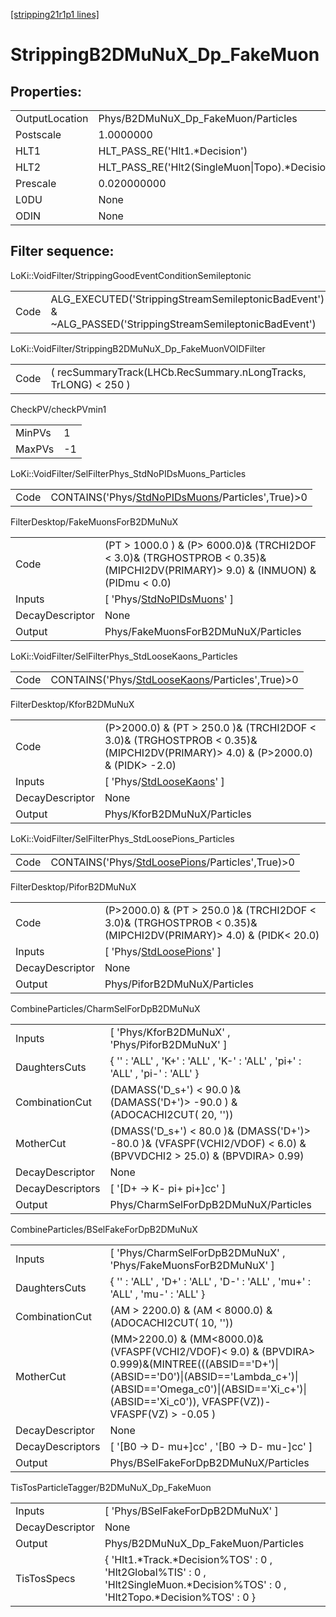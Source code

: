 [[stripping21r1p1 lines]](./stripping21r1p1-index)

# StrippingB2DMuNuX_Dp_FakeMuon

## Properties:

|                |                                                  |
|----------------|--------------------------------------------------|
| OutputLocation | Phys/B2DMuNuX_Dp_FakeMuon/Particles              |
| Postscale      | 1.0000000                                        |
| HLT1           | HLT_PASS_RE('Hlt1.\*Decision')                   |
| HLT2           | HLT_PASS_RE('Hlt2(SingleMuon\|Topo).\*Decision') |
| Prescale       | 0.020000000                                      |
| L0DU           | None                                             |
| ODIN           | None                                             |

## Filter sequence:

LoKi::VoidFilter/StrippingGoodEventConditionSemileptonic

|      |                                                                                                          |
|------|----------------------------------------------------------------------------------------------------------|
| Code | ALG_EXECUTED('StrippingStreamSemileptonicBadEvent') & ~ALG_PASSED('StrippingStreamSemileptonicBadEvent') |

LoKi::VoidFilter/StrippingB2DMuNuX_Dp_FakeMuonVOIDFilter

|      |                                                                 |
|------|-----------------------------------------------------------------|
| Code | ( recSummaryTrack(LHCb.RecSummary.nLongTracks, TrLONG) \< 250 ) |

CheckPV/checkPVmin1

|        |     |
|--------|-----|
| MinPVs | 1   |
| MaxPVs | -1  |

LoKi::VoidFilter/SelFilterPhys_StdNoPIDsMuons_Particles

|      |                                                                                                       |
|------|-------------------------------------------------------------------------------------------------------|
| Code | CONTAINS('Phys/[StdNoPIDsMuons](./stripping21r1p1-commonparticles-stdnopidsmuons)/Particles',True)\>0 |

FilterDesktop/FakeMuonsForB2DMuNuX

|                 |                                                                                                                                   |
|-----------------|-----------------------------------------------------------------------------------------------------------------------------------|
| Code            | (PT \> 1000.0 ) & (P\> 6000.0)& (TRCHI2DOF \< 3.0)& (TRGHOSTPROB \< 0.35)& (MIPCHI2DV(PRIMARY)\> 9.0) & (INMUON) & (PIDmu \< 0.0) |
| Inputs          | [ 'Phys/[StdNoPIDsMuons](./stripping21r1p1-commonparticles-stdnopidsmuons)' ]                                                   |
| DecayDescriptor | None                                                                                                                              |
| Output          | Phys/FakeMuonsForB2DMuNuX/Particles                                                                                               |

LoKi::VoidFilter/SelFilterPhys_StdLooseKaons_Particles

|      |                                                                                                     |
|------|-----------------------------------------------------------------------------------------------------|
| Code | CONTAINS('Phys/[StdLooseKaons](./stripping21r1p1-commonparticles-stdloosekaons)/Particles',True)\>0 |

FilterDesktop/KforB2DMuNuX

|                 |                                                                                                                                   |
|-----------------|-----------------------------------------------------------------------------------------------------------------------------------|
| Code            | (P\>2000.0) & (PT \> 250.0 )& (TRCHI2DOF \< 3.0)& (TRGHOSTPROB \< 0.35)& (MIPCHI2DV(PRIMARY)\> 4.0) & (P\>2000.0) & (PIDK\> -2.0) |
| Inputs          | [ 'Phys/[StdLooseKaons](./stripping21r1p1-commonparticles-stdloosekaons)' ]                                                     |
| DecayDescriptor | None                                                                                                                              |
| Output          | Phys/KforB2DMuNuX/Particles                                                                                                       |

LoKi::VoidFilter/SelFilterPhys_StdLoosePions_Particles

|      |                                                                                                     |
|------|-----------------------------------------------------------------------------------------------------|
| Code | CONTAINS('Phys/[StdLoosePions](./stripping21r1p1-commonparticles-stdloosepions)/Particles',True)\>0 |

FilterDesktop/PiforB2DMuNuX

|                 |                                                                                                                     |
|-----------------|---------------------------------------------------------------------------------------------------------------------|
| Code            | (P\>2000.0) & (PT \> 250.0 )& (TRCHI2DOF \< 3.0)& (TRGHOSTPROB \< 0.35)& (MIPCHI2DV(PRIMARY)\> 4.0) & (PIDK\< 20.0) |
| Inputs          | [ 'Phys/[StdLoosePions](./stripping21r1p1-commonparticles-stdloosepions)' ]                                       |
| DecayDescriptor | None                                                                                                                |
| Output          | Phys/PiforB2DMuNuX/Particles                                                                                        |

CombineParticles/CharmSelForDpB2DMuNuX

|                  |                                                                                                                        |
|------------------|------------------------------------------------------------------------------------------------------------------------|
| Inputs           | [ 'Phys/KforB2DMuNuX' , 'Phys/PiforB2DMuNuX' ]                                                                       |
| DaughtersCuts    | { '' : 'ALL' , 'K+' : 'ALL' , 'K-' : 'ALL' , 'pi+' : 'ALL' , 'pi-' : 'ALL' }                                           |
| CombinationCut   | (DAMASS('D_s+') \< 90.0 )& (DAMASS('D+')\> -90.0 ) & (ADOCACHI2CUT( 20, ''))                                           |
| MotherCut        | (DMASS('D_s+') \< 80.0 )& (DMASS('D+')\> -80.0 )& (VFASPF(VCHI2/VDOF) \< 6.0) & (BPVVDCHI2 \> 25.0) & (BPVDIRA\> 0.99) |
| DecayDescriptor  | None                                                                                                                   |
| DecayDescriptors | [ '[D+ -\> K- pi+ pi+]cc' ]                                                                                        |
| Output           | Phys/CharmSelForDpB2DMuNuX/Particles                                                                                   |

CombineParticles/BSelFakeForDpB2DMuNuX

|                  |                                                                                                                                                                                                                                      |
|------------------|--------------------------------------------------------------------------------------------------------------------------------------------------------------------------------------------------------------------------------------|
| Inputs           | [ 'Phys/CharmSelForDpB2DMuNuX' , 'Phys/FakeMuonsForB2DMuNuX' ]                                                                                                                                                                     |
| DaughtersCuts    | { '' : 'ALL' , 'D+' : 'ALL' , 'D-' : 'ALL' , 'mu+' : 'ALL' , 'mu-' : 'ALL' }                                                                                                                                                         |
| CombinationCut   | (AM \> 2200.0) & (AM \< 8000.0) & (ADOCACHI2CUT( 10, ''))                                                                                                                                                                            |
| MotherCut        | (MM\>2200.0) & (MM\<8000.0)&(VFASPF(VCHI2/VDOF)\< 9.0) & (BPVDIRA\> 0.999)&(MINTREE(((ABSID=='D+')\|(ABSID=='D0')\|(ABSID=='Lambda_c+')\|(ABSID=='Omega_c0')\|(ABSID=='Xi_c+')\|(ABSID=='Xi_c0')), VFASPF(VZ))-VFASPF(VZ) \> -0.05 ) |
| DecayDescriptor  | None                                                                                                                                                                                                                                 |
| DecayDescriptors | [ '[B0 -\> D- mu+]cc' , '[B0 -\> D- mu-]cc' ]                                                                                                                                                                                  |
| Output           | Phys/BSelFakeForDpB2DMuNuX/Particles                                                                                                                                                                                                 |

TisTosParticleTagger/B2DMuNuX_Dp_FakeMuon

|                 |                                                                                                                                    |
|-----------------|------------------------------------------------------------------------------------------------------------------------------------|
| Inputs          | [ 'Phys/BSelFakeForDpB2DMuNuX' ]                                                                                                 |
| DecayDescriptor | None                                                                                                                               |
| Output          | Phys/B2DMuNuX_Dp_FakeMuon/Particles                                                                                                |
| TisTosSpecs     | { 'Hlt1.\*Track.\*Decision%TOS' : 0 , 'Hlt2Global%TIS' : 0 , 'Hlt2SingleMuon.\*Decision%TOS' : 0 , 'Hlt2Topo.\*Decision%TOS' : 0 } |
